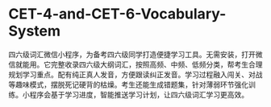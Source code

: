 # CET-4-and-CET-6-Vocabulary-System
四六级词汇微信小程序，为备考四六级同学打造便捷学习工具。无需安装，打开微信就能用。它完整收录四六级大纲词汇，按照高频、中频、低频分类，帮考生合理规划学习重点。配有纯正真人发音，方便跟读纠正发音。学习过程融入闯关、对战等趣味模式，摆脱死记硬背的枯燥。考生还能生成错题集，针对薄弱环节强化训练。小程序会基于学习进度，智能推送学习计划，让四六级词汇学习更高效。 
